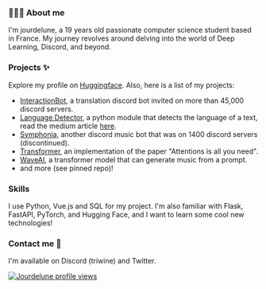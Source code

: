 <!-- ## 👋 Hey there! I'm Jourdelune-->

### 👨🏻‍💻 About me

I'm jourdelune, a 19 years old passionate computer science student based in France. My journey revolves around delving into the world of Deep Learning, Discord, and beyond.

### Projects ✨

Explore my profile on [Huggingface](https://huggingface.co/Jour).
Also, here is a list of my projects:
- [InteractionBot](https://interaction-bot.com), a translation discord bot invited on more than 45,000 discord servers.
- [Language Detector](https://github.com/Interaction-Bot/LanguageDetection), a python module that detects the language of a text, read the medium article [here](https://medium.com/@jourdelune863/improving-language-detection-for-chat-discord-b148dfacc2e5).
- [Symphonia](https://github.com/Jourdelune/Symphonia), another discord music bot that was on 1400 discord servers (discontinued).
- [Transformer](https://github.com/Jourdelune/Transformer), an implementation of the paper "Attentions is all you need".
- [WaveAI](https://github.com/WaveGenAI/WaveAI), a transformer model that can generate music from a prompt.
- and more (see pinned repo)!

### Skills
I use Python, Vue.js and SQL for my project. I'm also familiar with Flask, FastAPI, PyTorch, and Hugging Face, and I want to learn some cool new technologies!

### Contact me 🤝

I'm available on Discord (triwine) and Twitter.

[![Jourdelune profile views](https://u8views.com/api/v1/github/profiles/64205064/views/day-week-month-total-count.svg)](https://u8views.com/github/Jourdelune)
